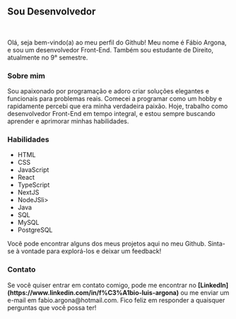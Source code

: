 <h2>Sou Desenvolvedor</h2>
</br>
<p>Olá, seja bem-vindo(a) ao meu perfil do Github! Meu nome é Fábio Argona, e sou um desenvolvedor Front-End. Também sou estudante de Direito, atualmente no 9° semestre.</p>

<h3>Sobre mim</h3>
<p>Sou apaixonado por programação e adoro criar soluções elegantes e funcionais para problemas reais. Comecei a programar como um hobby e rapidamente percebi que era minha verdadeira paixão. Hoje, trabalho como desenvolvedor Front-End em tempo integral, e estou sempre buscando aprender e aprimorar minhas habilidades.</p>

<h3>Habilidades</h3>
<ul>
  <li>HTML</li>
  <li>CSS</li>
  <li>JavaScript</li>
  <li>React</li>
  <li>TypeScript</li>
  <li>NextJS</li>
  <li>NodeJSli>
  <li>Java</li>
  <li>SQL</li>
  <li>MySQL</li>
  <li>PostgreSQL</li>
  
 </ul>
<p>Você pode encontrar alguns dos meus projetos aqui no meu Github. Sinta-se à vontade para explorá-los e deixar um feedback!</p>

<h3>Contato</h3>
<p>Se você quiser entrar em contato comigo, pode me encontrar no <strong>[LinkedIn](https://www.linkedin.com/in/f%C3%A1bio-luis-argona)</strong> ou me enviar um e-mail em fabio.argona@hotmail.com. Fico feliz em responder a quaisquer perguntas que você possa ter!</p>
